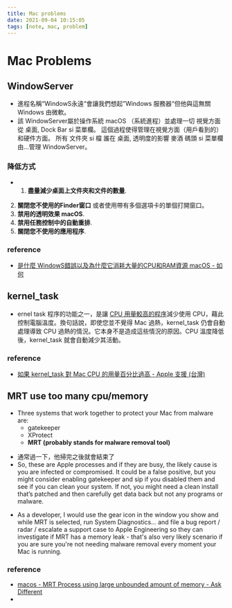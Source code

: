 ```yaml
---
title: Mac problems
date: 2021-09-04 10:15:05
tags: [note, mac, problem]
---
```


# Mac Problems

## WindowServer
- 進程名稱“WindowS永遠“會讓我們想起”Windows 服務器“但他與這無關 Windows 由微軟。
- 該 WindowServer屬於操作系統 macOS （系統進程）並處理一切 視覺方面 從 桌面, Dock Bar si 菜單欄。 這個過程使得管理在視覺方面（用戶看到的）和硬件方面。 所有 文件夾 si 檔 誰在 桌面, 透明度的影響 麥酒 碼頭 si 菜單欄 由...管理 WindowServer。
### 降低方式
- 1. **盡量減少桌面上文件夾和文件的數量**.
2. **關閉您不使用的Finder窗口** 或者使用帶有多個選項卡的單個打開窗口。
3. **禁用的透明效果 macOS**.
4. **禁用任務控制中的自動重排**.
5. **關閉您不使用的應用程序**.
<!--more-->
### reference
- [是什麼 WindowS錯誤以及為什麼它消耗大量的CPU和RAM資源 macOS - 如何](https://zh-tw.ihowto.tips/osx-apps-download-tutorials-tips-hacks-news/ce-este-windowserver-si-de-ce-consuma-multe-resurse-cpu-si-ram-pe-macos.html)
## kernel_task 
- ernel task 程序的功能之一，是讓 [CPU 用量較高的程序](https://support.apple.com/zh-tw/HT203184)減少使用 CPU，藉此控制電腦溫度。換句話說，即使您並不覺得 Mac 過熱，kernel\_task 仍會自動處理導致 CPU 過熱的情況。它本身不是造成這些情況的原因。CPU 溫度降低後，kernel\_task 就會自動減少其活動。
### reference
- [如果 kernel_task 對 Mac CPU 的用量百分比過高 - Apple 支援 (台灣)](https://support.apple.com/zh-tw/HT207359)
## MRT use too many cpu/memory
- Three systems that work together to protect your Mac from malware are:
    * gatekeeper
    * XProtect
    * **MRT (probably stands for malware removal tool)**
* 通常過一下，他掃完之後就會結束了
* So, these are Apple processes and if they are busy, the likely cause is you are infected or compromised. It could be a false positive, but you might consider enabling gatekeeper and sip if you disabled them and see if you can clean your system. If not, you might need a clean install that’s patched and then carefully get data back but not any programs or malware.
- As a developer, I would use the gear icon in the window you show and while MRT is selected, run System Diagnostics... and file a bug report / radar / escalate a support case to Apple Engineering so they can investigate if MRT has a memory leak - that's also very likely scenario if you are sure you're not needing malware removal every moment your Mac is running.
### reference
- [macos - MRT Process using large unbounded amount of memory - Ask Different](https://apple.stackexchange.com/questions/296339/mrt-process-using-large-unbounded-amount-of-memory)
- 